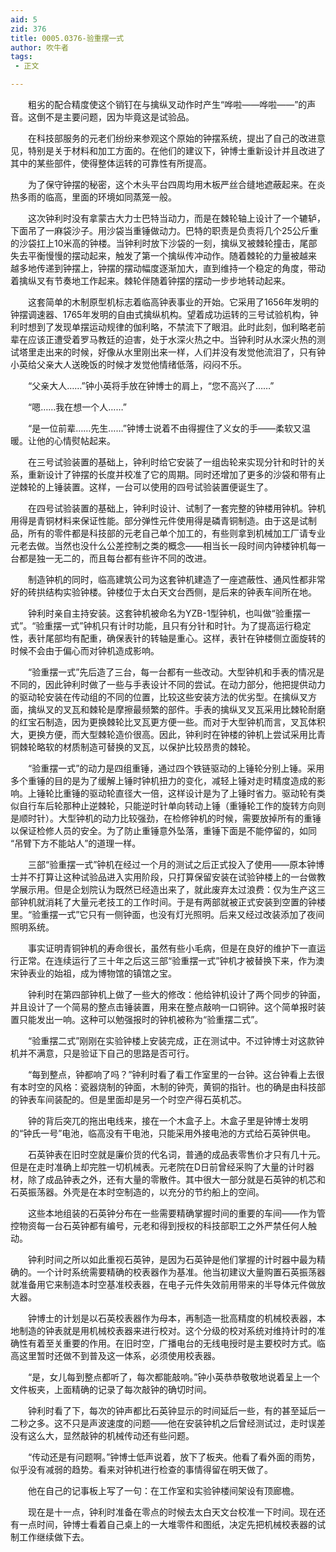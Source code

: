```yaml
---
aid: 5
zid: 376
title: 0005.0376-验重摆一式
author: 吹牛者
tags: 
 - 正文

---
```




　　粗劣的配合精度使这个销钉在与擒纵叉动作时产生“哗啦——哗啦——”的声音。这倒不是主要问题，因为毕竟这是试验品。

　　在科技部服务的元老们纷纷来参观这个原始的钟摆系统，提出了自己的改进意见，特别是关于材料和加工方面的。在他们的建议下，钟博士重新设计并且改进了其中的某些部件，使得整体运转的可靠性有所提高。

　　为了保守钟摆的秘密，这个木头平台四周均用木板严丝合缝地遮蔽起来。在炎热多雨的临高，里面的环境如同蒸笼一般。

　　这次钟利时没有拿蒙古大力士巴特当动力，而是在棘轮轴上设计了一个辘轳，下面吊了一麻袋沙子。用沙袋当重锤做动力。巴特的职责是负责将几个25公斤重的沙袋扛上10米高的钟楼。当钟利时放下沙袋的一刻，擒纵叉被棘轮撞击，尾部失去平衡慢慢的摆动起来，触发了第一个擒纵传冲动作。随着棘轮的力量被越来 越多地传递到钟摆上，钟摆的摆动幅度逐渐加大，直到维持一个稳定的角度，带动着擒纵叉有节奏地工作起来。棘轮伴随着钟摆的摆动一步步地转动起来。

　　这套简单的木制原型机标志着临高钟表事业的开始。它采用了1656年发明的钟摆调速器、1765年发明的自由式擒纵机构。望着成功运转的三号试验机构，钟利时想到了发现单摆运动规律的伽利略，不禁流下了眼泪。此时此刻，伽利略老前辈在应该正遭受着罗马教廷的迫害，处于水深火热之中。当钟利时从水深火热的测试塔里走出来的时候，好像从水里刚出来一样，人们并没有发觉他流泪了，只有钟小英给父亲大人送晚饭的时候才发觉他情绪低落，闷闷不乐。

　　“父亲大人……”钟小英将手放在钟博士的肩上，“您不高兴了……”

　　“嗯……我在想一个人……”

　　“是一位前辈……先生……”钟博士说着不由得握住了义女的手——柔软又温暖。让他的心情熨帖起来。

　　在三号试验装置的基础上，钟利时给它安装了一组齿轮来实现分针和时针的关系，重新设计了钟摆的长度并校准了它的周期。同时还增加了更多的沙袋和带有止逆棘轮的上锤装置。这样，一台可以使用的四号试验装置便诞生了。

　　在四号试验装置的基础上，钟利时设计、试制了一套完整的钟楼用钟机。钟机用得是青铜材料来保证性能。部分弹性元件使用得是磷青铜制造。由于这是试制品，所有的零件都是科技部的元老自己单个加工的，有些则拿到机械加工厂请专业元老去做。当然也没什么公差控制之类的概念——相当长一段时间内钟楼钟机每一台都是独一无二的，而且每台都有些许不同的改进。

　　制造钟机的同时，临高建筑公司为这套钟机建造了一座遮蔽性、通风性都非常好的砖拱结构实验钟楼。钟楼位于太白天文台西侧，是后来的钟表车间所在地。

　　钟利时亲自主持安装。这套钟机被命名为YZB-1型钟机，也叫做“验重摆一式”。“验重摆一式”钟机只有计时功能，且只有分针和时针。为了提高运行稳定性，表针尾部均有配重，确保表针的转轴是重心。这样，表针在钟楼侧立面旋转的时候不会由于偏心而对钟机造成影响。

　　“验重摆一式”先后造了三台，每一台都有一些改动。大型钟机和手表的情况是不同的，因此钟利时做了一些与手表设计不同的尝试。在动力部分，他把提供动力的驱动轮安装在传动组的不同的位置，比较这些安装方法的优劣型。在擒纵叉方面，擒纵叉的叉瓦和棘轮是摩擦最频繁的部件。手表的擒纵叉叉瓦采用比棘轮耐磨的红宝石制造，因为更换棘轮比叉瓦更方便一些。而对于大型钟机而言，叉瓦体积大，更换方便，而大型棘轮造价很高。因此，钟利时在钟楼的钟机上尝试采用比青铜棘轮略软的材质制造可替换的叉瓦，以保护比较昂贵的棘轮。

　　“验重摆一式”的动力是四组重锤，通过四个铁链驱动的上锤轮分别上锤。采用多个重锤的目的是为了缓解上锤时钟机扭力的变化，减轻上锤对走时精度造成的影响。上锤轮比重锤的驱动轮直径大一倍，这样设计是为了上锤时省力。驱动轮有类似自行车后轮那种止逆棘轮，只能逆时针单向转动上锤（重锤轮工作的旋转方向则是顺时针）。大型钟机的动力比较强劲，在检修钟机的时候，需要放掉所有的重锤以保证检修人员的安全。为了防止重锤意外坠落，重锤下面是不能停留的，如同 “吊臂下方不能站人”的道理一样。

　　三部“验重摆一式”钟机在经过一个月的测试之后正式投入了使用——原本钟博士并不打算让这种试验品进入实用阶段，只打算保留安装在试验钟楼上的一台做教学展示用。但是企划院认为既然已经造出来了，就此废弃太过浪费：仅为生产这三部钟机就消耗了大量元老技工的工作时间。于是有两部就被正式安装到空置的钟楼里。“验重摆一式”它只有一侧钟面，也没有灯光照明。后来又经过改装添加了夜间照明系统。

　　事实证明青铜钟机的寿命很长，虽然有些小毛病，但是在良好的维护下一直运行正常。在连续运行了三十年之后这三部“验重摆一式”钟机才被替换下来，作为澳宋钟表业的始祖，成为博物馆的镇馆之宝。

　　钟利时在第四部钟机上做了一些大的修改：他给钟机设计了两个同步的钟面，并且设计了一个简易的整点击锤装置，用来在整点敲响一口铜钟。这个简单报时装置只能发出一响。这种可以勉强报时的钟机被称为“验重摆二式”。

　　“验重摆二式”刚刚在实验钟楼上安装完成，正在测试中。不过钟博士对这款钟机并不满意，只是验证下自己的思路是否可行。

　　“每到整点，钟都响了吗？”钟利时看了看工作室里的一台钟。这台钟看上去很有本时空的风格：瓷器烧制的钟面，木制的钟壳，黄铜的指针。也的确是由科技部的钟表车间装配的。但是里面却是另一个时空产得石英机芯。

　　钟的背后突兀的拖出电线来，接在一个木盒子上。木盒子里是钟博士发明的“钟氏一号”电池，临高没有干电池，只能采用外接电池的方式给石英钟供电。

　　石英钟表在旧时空就是廉价货的代名词，普通的成品表零售价才只有几十元。但是在走时准确上却完胜一切机械表。元老院在D日前曾经采购了大量的计时器材，除了成品钟表之外，还有大量的零散件。其中很大一部分就是石英钟的机芯和石英振荡器。外壳是在本时空制造的，以充分的节约船上的空间。

　　这些本地组装的石英钟分布在一些需要精确掌握时间的重要的车间——作为管控物资每一台石英钟都有编号，元老和得到授权的科技部职工之外严禁任何人触动。

　　钟利时间之所以如此重视石英钟，是因为石英钟是他们掌握的计时器中最为精确的。一个计时系统需要精确的校表器作为基准。他当初建议大量购置石英振荡器就准备用它来制造本时空基准校表器，在电子元件失效前用带来的半导体元件做放大器。

　　钟博士的计划是以石英校表器作为母本，再制造一批高精度的机械校表器，本地制造的钟表就是用机械校表器来进行校对。这个分级的校对系统对维持计时的准确性有着至关重要的作用。在旧时空，广播电台的无线电授时是主要校时方式。临高这里暂时还做不到普及这一体系，必须使用校表器。

　　“是，女儿每到整点都听了，每次都能敲响。”钟小英恭恭敬敬地说着呈上一个文件板夹，上面精确的记录了每次敲钟的确切时间。

　　钟利时看了下，每次的钟声都比石英钟显示的时间延后一些，有的甚至延后一二秒之多。这不只是声波速度的问题——他在安装钟机之后曾经测试过，走时误差没有这么大，显然敲钟的机械传动还有些问题。

　　“传动还是有问题啊。”钟博士低声说着，放下了板夹。他看了看外面的雨势，似乎没有减弱的趋势。看来对钟机进行检查的事情得留在明天做了。

　　他在自己的记事板上写了一句：在工作室和实验钟楼间架设有顶廊檐。

　　现在是十一点，钟利时准备在零点的时候去太白天文台校准一下时间。现在还有一点时间，钟博士看着自己桌上的一大堆零件和图纸，决定先把机械校表器的试制工作继续做下去。


